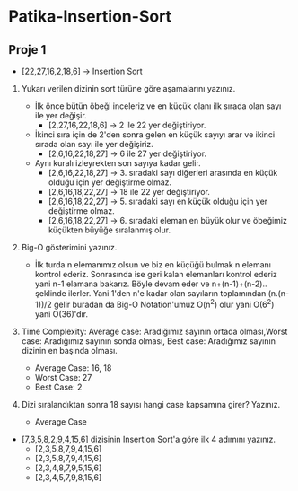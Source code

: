 # Patika-Insertion-Sort

## Proje 1


* [22,27,16,2,18,6] -> Insertion Sort

 1. Yukarı verilen dizinin sort türüne göre aşamalarını yazınız.
    * İlk önce bütün öbeği inceleriz ve en küçük olanı ilk sırada olan sayı ile yer değişir.
        * [2,27,16,22,18,6] -> 2 ile 22 yer değiştiriyor.
    * İkinci sıra için de 2'den sonra gelen en küçük sayıyı arar ve ikinci sırada olan sayı ile yer değişiriz.
        * [2,6,16,22,18,27] -> 6 ile 27 yer değiştiriyor.   
    * Aynı kuralı izleyrekten son sayıya kadar gelir.
        * [2,6,16,22,18,27] -> 3. sıradaki sayı diğerleri arasında en küçük olduğu için yer değiştirme olmaz.
        * [2,6,16,18,22,27] -> 18 ile 22 yer değiştiriyor.
        * [2,6,16,18,22,27] -> 5. sıradaki sayı en küçük olduğu için yer değiştirme olmaz.
        * [2,6,16,18,22,27] -> 6. sıradaki eleman en büyük olur ve öbeğimiz küçükten büyüğe sıralanmış olur.    
 
 2. Big-O gösterimini yazınız.
    * İlk turda n elemanımız olsun ve biz en küçüğü bulmak n elemanı kontrol ederiz. Sonrasında ise geri kalan elemanları kontrol ederiz yani n-1 elamana bakarız. Böyle devam eder ve n+(n-1)+(n-2).. şeklinde ilerler. Yani 1'den n'e kadar olan sayıların toplamından (n.(n-1))/2 gelir buradan da Big-O Notation'umuz O(n<sup>2</sup>) olur yani O(6<sup>2</sup>) yani O(36)'dır.

 3. Time Complexity: Average case: Aradığımız sayının ortada olması,Worst case: Aradığımız sayının sonda olması, Best case: Aradığımız sayının dizinin en başında olması.
    * Average Case: 16, 18
    * Worst Case: 27
    * Best Case: 2

 4. Dizi sıralandıktan sonra 18 sayısı hangi case kapsamına girer? Yazınız.
    * Average Case

 * [7,3,5,8,2,9,4,15,6] dizisinin Insertion Sort'a göre ilk 4 adımını yazınız.
    * [2,3,5,8,7,9,4,15,6]
    * [2,3,5,8,7,9,4,15,6]
    * [2,3,4,8,7,9,5,15,6]
    * [2,3,4,5,7,9,8,15,6]




